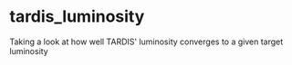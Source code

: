 tardis_luminosity
=================

Taking a look at how well TARDIS' luminosity converges to a given target luminosity
